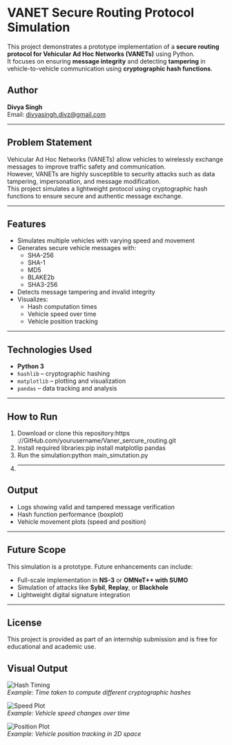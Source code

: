 # VANET Secure Routing Protocol Simulation

This project demonstrates a prototype implementation of a **secure routing protocol for Vehicular Ad Hoc Networks (VANETs)** using Python.  
It focuses on ensuring **message integrity** and detecting **tampering** in vehicle-to-vehicle communication using **cryptographic hash functions**.

## Author
**Divya Singh**  
Email: divyasingh.divz@gmail.com

---

## Problem Statement
Vehicular Ad Hoc Networks (VANETs) allow vehicles to wirelessly exchange messages to improve traffic safety and communication.  
However, VANETs are highly susceptible to security attacks such as data tampering, impersonation, and message modification.  
This project simulates a lightweight protocol using cryptographic hash functions to ensure secure and authentic message exchange.

---

## Features
- Simulates multiple vehicles with varying speed and movement
- Generates secure vehicle messages with:
  - SHA-256
  - SHA-1
  - MD5
  - BLAKE2b
  - SHA3-256
- Detects message tampering and invalid integrity
- Visualizes:
  - Hash computation times
  - Vehicle speed over time
  - Vehicle position tracking

---

## Technologies Used
- **Python 3**
- `hashlib` – cryptographic hashing
- `matplotlib` – plotting and visualization
- `pandas` – data tracking and analysis

---

## How to Run

1. Download or clone this repository:https ://GitHub.com/yourusername/Vaner_sercure_routing.git
2.  Install required libraries:pip install matplotlip pandas
3. Run the simulation:python main_simutation.py
4.  ---

## Output

- Logs showing valid and tampered message verification
- Hash function performance (boxplot)
- Vehicle movement plots (speed and position)

---

## Future Scope

This simulation is a prototype. Future enhancements can include:
- Full-scale implementation in **NS-3** or **OMNeT++ with SUMO**
- Simulation of attacks like **Sybil**, **Replay**, or **Blackhole**
- Lightweight digital signature integration

---

## License
This project is provided as part of an internship submission and is free for educational and academic use.
## Visual Output

![Hash Timing](images/hash_plot_placeholder.png)  
*Example: Time taken to compute different cryptographic hashes*

![Speed Plot](images/speed_plot_placeholder.png)  
*Example: Vehicle speed changes over time*

![Position Plot](images/position_plot_placeholder.png)  
*Example: Vehicle position tracking in 2D space*

